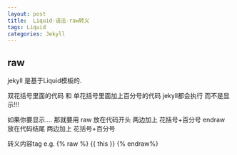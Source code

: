 ```yaml
---
layout: post
title:  Liquid-语法-raw转义
tags: Liquid
categories: Jekyll
---
```


## raw 

jekyll 是基于Liquid模板的.

双花括号里面的代码 和 单花括号里面加上百分号的代码  jekyll都会执行 而不是显示!!!

如果你要显示....  那就要用
 raw 放在代码开头  两边加上 花括号+百分号
 endraw 放在代码结尾 两边加上 花括号+百分号


转义内容tag e.g.
{% raw %}
{{ this }}
{% endraw%}



